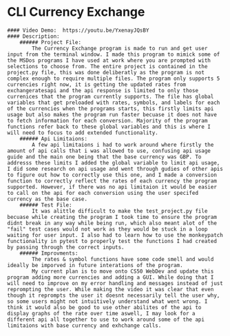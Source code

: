 # CLI Currency Exchange
    #### Video Demo:  https://youtu.be/YxenayJQsBY
    #### Description:
        ###### Project File:
            The Currency Exchange program is made to run and get user input from the terminal window. I made this program to mimick some of the MSDos programs I have used at work where you are prompted with selections to choose from. The entire project is contained in the project.py file, this was done deliberatly as the program is not complex enough to require multiple files. The program only supports 5 currencies right now, it is getting the updated rates from exchangeratesapi and the api response is limited to only those currenices that the program currently supports. The file has global variables that get preloaded with rates, symbols, and labels for each of the currencies when the programs starts, this firstly limits api usage but also makes the program run faster becuase it does not have to fetch information for each conversion. Majority of the program functions refer back to these global variables and this is where I will need to focus to add extended functionality.
        ###### Api Limitaions:
            A few api limitaions i had to work around where firstly the amount of api calls that i was allowed to use, confusing api usage guide and the main one being that the base currency was GBP. To addresss these limits I added the global variable to limit api usage, I did some research on api usage and went through gudies of other apis to figure out how to correctly use this one, and I made a conversion function to correctly reflect the rates of each currency the program supported. However, if there was no api limitaion it would be easier to call on the api for each conversion using the user specifed currency as the base case.
        ###### Test File:
            It was alittle difficult to make the test_project.py file becuase while creating the program I took time to ensure the program didnt break in any way while being run, which also meant alot of the "fail" test cases would not work as they would be stuck in a loop waiting for user input. I also had to learn how to use the monkeypatch functionality in pytest to properly test the functions I had created by passing through the correct inputs.
        ###### Improvments:
            The rates & symbol functions have some code smell and would ideally be imporved in future interations of the program.
            My current plan is to move onto CS50 WebDev and update this program adding more currencies and adding a GUI. While doing that I will need to improve on my error handling and messages instead of just reprompting the user. While making the video it was clear that even though it reprompts the user it doesnt necessarily tell the user why, so some users might not intuitively understand what went wrong. I think it would also be good to use other abilites of the api to display graphs of the rate over time aswell, I may look for a different api all together to use to work around some of the api limitaions with base currency and exhchange calls.